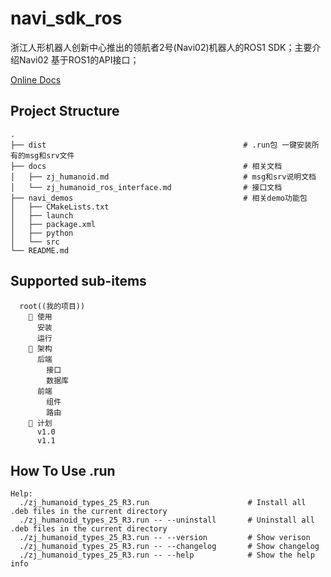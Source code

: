 # navi_sdk_ros
浙江人形机器人创新中心推出的领航者2号(Navi02)机器人的ROS1 SDK；主要介绍Navi02 基于ROS1的API接口；

[Online Docs](https://zj-humanoid.github.io/navi_sdk_documents/)

## Project Structure

```
.
├── dist                                            # .run包 一键安装所有的msg和srv文件
├── docs                                            # 相关文档
│   ├── zj_humanoid.md                              # msg和srv说明文档
│   └── zj_humanoid_ros_interface.md                # 接口文档
├── navi_demos                                      # 相关demo功能包
│   ├── CMakeLists.txt
│   ├── launch
│   ├── package.xml
│   ├── python
│   └── src
└── README.md
```

## Supported sub-items
```mermaid
  root((我的项目))
    🚀 使用
      安装
      运行
    🧩 架构
      后端
        接口
        数据库
      前端
        组件
        路由
    📌 计划
      v1.0
      v1.1
```



## How To Use .run

```
Help:
  ./zj_humanoid_types_25_R3.run                      # Install all .deb files in the current directory
  ./zj_humanoid_types_25_R3.run -- --uninstall       # Uninstall all .deb files in the current directory
  ./zj_humanoid_types_25_R3.run -- --version         # Show verison
  ./zj_humanoid_types_25_R3.run -- --changelog       # Show changelog
  ./zj_humanoid_types_25_R3.run -- --help            # Show the help info
```